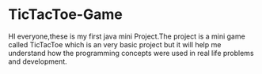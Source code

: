 # TicTacToe-Game

HI everyone,these is my first java mini Project.The project is a mini game called TicTacToe which is an very basic project 
but it will help me understand how the programming concepts were used in real life problems and development.
